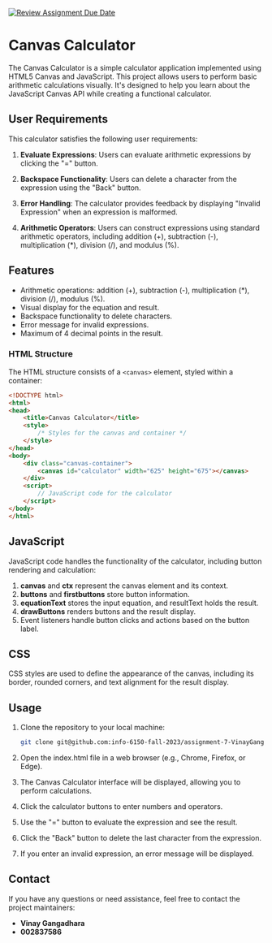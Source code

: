 [![Review Assignment Due Date](https://classroom.github.com/assets/deadline-readme-button-24ddc0f5d75046c5622901739e7c5dd533143b0c8e959d652212380cedb1ea36.svg)](https://classroom.github.com/a/Snzl21PZ)

# Canvas Calculator

The Canvas Calculator is a simple calculator application implemented using HTML5 Canvas and JavaScript. This project allows users to perform basic arithmetic calculations visually. It's designed to help you learn about the JavaScript Canvas API while creating a functional calculator.

## User Requirements

This calculator satisfies the following user requirements:

1. **Evaluate Expressions**: Users can evaluate arithmetic expressions by clicking the "=" button.

2. **Backspace Functionality**: Users can delete a character from the expression using the "Back" button.

3. **Error Handling**: The calculator provides feedback by displaying "Invalid Expression" when an expression is malformed.

4. **Arithmetic Operators**: Users can construct expressions using standard arithmetic operators, including addition (+), subtraction (-), multiplication (*), division (/), and modulus (%).

## Features

- Arithmetic operations: addition (+), subtraction (-), multiplication (*), division (/), modulus (%).
- Visual display for the equation and result.
- Backspace functionality to delete characters.
- Error message for invalid expressions.
- Maximum of 4 decimal points in the result.


### HTML Structure

The HTML structure consists of a `<canvas>` element, styled within a container:

```html
<!DOCTYPE html>
<html>
<head>
    <title>Canvas Calculator</title>
    <style>
        /* Styles for the canvas and container */
    </style>
</head>
<body>
    <div class="canvas-container">
        <canvas id="calculator" width="625" height="675"></canvas>
    </div>
    <script>
        // JavaScript code for the calculator
    </script>
</body>
</html>
```

## JavaScript

JavaScript code handles the functionality of the calculator, including button rendering and calculation:

1. **canvas** and **ctx** represent the canvas element and its context.
2. **buttons** and **firstbuttons** store button information.
3. **equationText** stores the input equation, and resultText holds the result.
4. **drawButtons** renders buttons and the result display.
5. Event listeners handle button clicks and actions based on the button label.

## CSS

CSS styles are used to define the appearance of the canvas, including its border, rounded corners, and text alignment for the result display.

## Usage

1. Clone the repository to your local machine:
   ```bash
   git clone git@github.com:info-6150-fall-2023/assignment-7-VinayGangadhara.git
   ```
2. Open the index.html file in a web browser (e.g., Chrome, Firefox, or Edge).

3. The Canvas Calculator interface will be displayed, allowing you to perform calculations.

4. Click the calculator buttons to enter numbers and operators.

5. Use the "=" button to evaluate the expression and see the result.

6. Click the "Back" button to delete the last character from the expression.

7. If you enter an invalid expression, an error message will be displayed.

## Contact

If you have any questions or need assistance, feel free to contact the project maintainers:

- **Vinay Gangadhara**
- **002837586**

